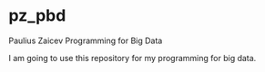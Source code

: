 # pz_pbd
Paulius Zaicev Programming for Big Data

I am going to use this repository for my programming for big data.
